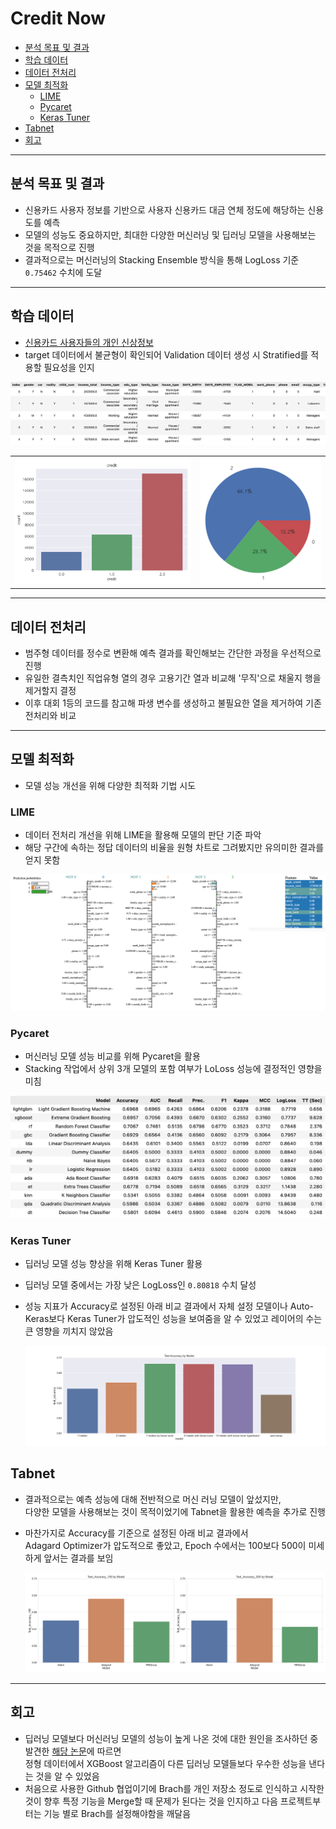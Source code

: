 # Credit Now
  - [분석 목표 및 결과](#분석-목표-및-결과)
  - [학습 데이터](#학습-데이터)
  - [데이터 전처리](#데이터-전처리)
  - [모델 최적화](#모델-최적화)
    - [LIME](#lime)
    - [Pycaret](#pycaret)
    - [Keras Tuner](#keras-tuner)
  - [Tabnet](#tabnet)
  - [회고](#회고)

---

## 분석 목표 및 결과

- 신용카드 사용자 정보를 기반으로 사용자 신용카드 대금 연체 정도에 해당하는 신용도를 예측
- 모델의 성능도 중요하지만, 최대한 다양한 머신러닝 및 딥러닝 모델을 사용해보는 것을 목적으로 진행
- 결과적으로는 머신러닝의 Stacking Ensemble 방식을 통해 LogLoss 기준 `0.75462`  수치에 도달

---

## 학습 데이터

- [신용카드 사용자들의 개인 신상정보](https://dacon.io/competitions/official/235713/data)
- target 데이터에서 불균형이 확인되어 Validation 데이터 생성 시 Stratified를 적용할 필요성을 인지

![Untitled](graphs/readme/output_1.png)

<table align="center" style="border:hidden!important;">
<tr>
  <td>
    <img src="graphs/eda/credit_bar.png" />
  </td>
  <td>
    <img src="graphs/eda/credit_pie.png" />
  </td>
</tr>
</table>

---

## 데이터 전처리

- 범주형 데이터를 정수로 변환해 예측 결과를 확인해보는 간단한 과정을 우선적으로 진행
- 유일한 결측치인 직업유형 열의 경우 고용기간 열과 비교해 '무직'으로 채울지 행을 제거할지 결정
- 이후 대회 1등의 코드를 참고해 파생 변수를 생성하고 불필요한 열을 제거하여 기존 전처리와 비교

---

## 모델 최적화

- 모델 성능 개선을 위해 다양한 최적화 기법 시도

### LIME

- 데이터 전처리 개선을 위해 LIME을 활용해 모델의 판단 기준 파악
- 해당 구간에 속하는 정답 데이터의 비율을 원형 차트로 그려봤지만 유의미한 결과를 얻지 못함

![Untitled](graphs/readme/output_2.png)

### Pycaret

- 머신러닝 모델 성능 비교를 위해 Pycaret을 활용
- Stacking 작업에서 상위 3개 모델의 포함 여부가 LoLoss 성능에 결정적인 영향을 미침

![Untitled](graphs/readme/output_3.png)

### Keras Tuner

- 딥러닝 모델 성능 향상을 위해 Keras Tuner 활용
- 딥러닝 모델 중에서는 가장 낮은 LogLoss인 `0.80818` 수치 달성
- 성능 지표가 Accuracy로 설정된 아래 비교 결과에서 자체 설정 모델이나 Auto-Keras보다
Keras Tuner가 압도적인 성능을 보여줌을 알 수 있었고 레이어의 수는 큰 영향을 끼치지 않았음
    
    ![keras_accuracy.png](graphs/keras_accuracy.png)
    

## Tabnet

- 결과적으로는 예측 성능에 대해 전반적으로 머신 러닝 모델이 앞섰지만,   
다양한 모델을 사용해보는 것이 목적이었기에 Tabnet을 활용한 예측을 추가로 진행
- 마찬가지로 Accuracy를 기준으로 설정된 아래 비교 결과에서   
Adagard Optimizer가 압도적으로 좋았고, Epoch 수에서는 100보다 500이 미세하게 앞서는 결과를 보임
    
    ![keras_accuracy_500.png](graphs/keras_accuracy_500.png)
    

---

## 회고

- 딥러닝 모델보다 머신러닝 모델의 성능이 높게 나온 것에 대한 원인을 조사하던 중 발견한 [해당 논문](https://arxiv.org/abs/2106.03253)에 따르면   
정형 데이터에서 XGBoost 알고리즘이 다른 딥러닝 모델들보다 우수한 성능을 낸다는 것을 알 수 있었음
- 처음으로 사용한 Github 협업이기에 Brach를 개인 저장소 정도로 인식하고 시작한 것이 향후 특정 기능을 Merge할 때 문제가 된다는 것을 인지하고 다음 프로젝트부터는 기능 별로 Brach를 설정해야함을 깨달음
